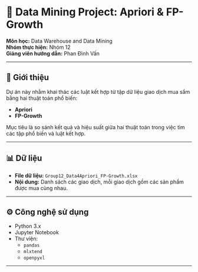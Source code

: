 # 🧠 Data Mining Project: Apriori & FP-Growth

**Môn học:** Data Warehouse and Data Mining  
**Nhóm thực hiện:** Nhóm 12  
**Giảng viên hướng dẫn:** Phan Đình Vấn

---

## 📁 Giới thiệu

Dự án này nhằm khai thác các luật kết hợp từ tập dữ liệu giao dịch mua sắm bằng hai thuật toán phổ biến:

- **Apriori**
- **FP-Growth**

Mục tiêu là so sánh kết quả và hiệu suất giữa hai thuật toán trong việc tìm các tập phổ biến và luật kết hợp.

---

## 📊 Dữ liệu

- **File dữ liệu:** `Group12_Data4Apriori_FP-Growth.xlsx`  
- **Nội dung:** Danh sách các giao dịch, mỗi giao dịch gồm các sản phẩm được mua cùng nhau.

---

## ⚙️ Công nghệ sử dụng

- Python 3.x
- Jupyter Notebook
- Thư viện:
  - `pandas`
  - `mlxtend`
  - `openpyxl`

---

